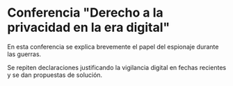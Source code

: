 # Conferencia "Derecho a la privacidad en la era digital"

En esta conferencia se explica brevemente el papel del espionaje durante las guerras.

Se repiten declaraciones justificando la vigilancia digital en fechas recientes y se dan propuestas de solución.